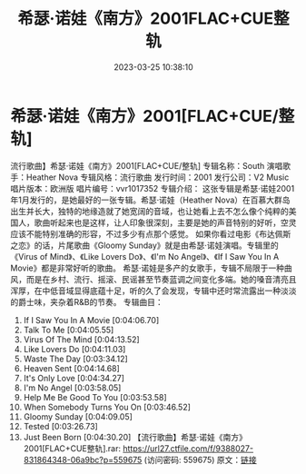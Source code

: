 ﻿---
title: 希瑟·诺娃《南方》2001FLAC+CUE整轨
date: 2023-03-25 10:38:10
categories: 外语音乐
tags: 外语音乐
---
# 希瑟·诺娃《南方》2001[FLAC+CUE/整轨]

流行歌曲】希瑟·诺娃《南方》2001[FLAC+CUE/整轨]
专辑名称：South
演唱歌手：Heather Nova
专辑风格：流行歌曲
发行时间：2001
发行公司：V2 Music
唱片版本：欧洲版
唱片编号：vvr1017352
专辑介绍：
这张专辑是希瑟·诺娃2001年1月发行的，是她最好的一张专辑。希瑟·诺娃（Heather
Nova）在百慕大群岛出生并长大，独特的地缘造就了她宽阔的音域，也让她看上去不怎么像个纯粹的美国人，歌曲听起来也是这样，让人印象很深刻，主要是她的声音特别的好听，空灵应该不能特别准确的形容，不过多少有点那个感觉。
如果你看过电影《布达佩斯之恋》的话，片尾歌曲《Gloomy Sunday》就是由希瑟·诺娃演唱。专辑里的《Virus of
Mind》、《Like Lovers Do》、《I'm No Angel》、《If I Saw You In A
Movie》都是非常好听的歌曲。
希瑟·诺娃是多产的女歌手，专辑不局限于一种曲风，而是在乡村、流行、摇滚、民谣甚至节奏蓝调之间变化多端。她的嗓音清亮且浑厚，在中低音域显得底蕴十足，听的久了会发现，专辑中还时常流露出一种淡淡的爵士味，夹杂着R&B的节奏。
专辑曲目：
01. If I Saw You In A Movie [0:04:06.70]
02. Talk To Me [0:04:05.55]
03. Virus Of The Mind [0:04:13.52]
04. Like Lovers Do [0:04:11.03]
05. Waste The Day [0:03:34.12]
06. Heaven Sent [0:04:14.68]
07. It's Only Love [0:04:34.27]
08. I'm No Angel [0:03:58.05]
09. Help Me Be Good To You [0:03:53.58]
10. When Somebody Turns You On [0:03:46.52]
11. Gloomy Sunday [0:04:09.05]
12. Tested [0:03:26.73]
13. Just Been Born [0:04:30.20]
【流行歌曲】希瑟·诺娃《南方》2001[FLAC+CUE整轨].rar: https://url27.ctfile.com/f/9388027-831864348-06a9bc?p=559675
(访问密码: 559675)
原文：[链接](https://blog.sina.com.cn/s/blog_1647c7e7601031153.html)